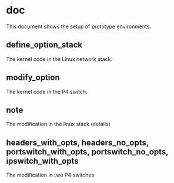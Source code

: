 # doc
This document shows the setup of prototype environments.

## define_option_stack
The kernel code in the Linux network stack.

## modify_option
The kernel code in the P4 switch.

## note
The modification in the linux stack (details)

## headers_with_opts, headers_no_opts, portswitch_with_opts, portswitch_no_opts, ipswitch_with_opts
The modification in two P4 switches





